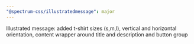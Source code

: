 ```yaml
---
"@spectrum-css/illustratedmessage": major
---
```


Illustrated message: added t-shirt sizes (s,m,l), vertical and horizontal orientation, content wrapper around title and description and button group
